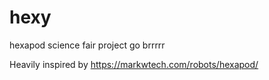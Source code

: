 # hexy
hexapod science fair project go brrrrr

Heavily inspired by https://markwtech.com/robots/hexapod/
